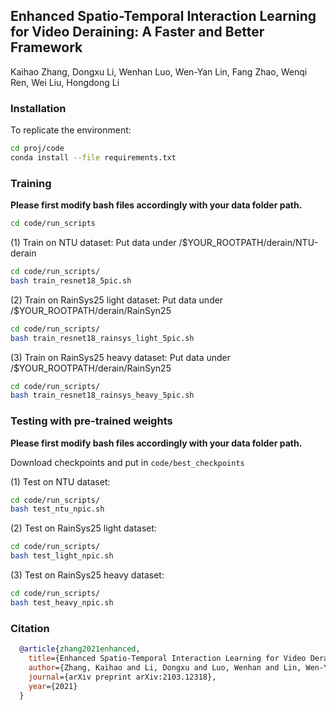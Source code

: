 ## Enhanced Spatio-Temporal Interaction Learning for Video Deraining: A Faster and Better Framework
Kaihao Zhang, Dongxu Li, Wenhan Luo, Wen-Yan Lin, Fang Zhao, Wenqi Ren, Wei Liu, Hongdong Li

### Installation
To replicate the environment:

```bash
cd proj/code
conda install --file requirements.txt
```

### Training
**Please first modify bash files accordingly with your data folder path.**

```bash
cd code/run_scripts
```
(1) Train on NTU dataset:
Put data under /$YOUR_ROOTPATH/derain/NTU-derain
```bash
cd code/run_scripts/
bash train_resnet18_5pic.sh
```

(2) Train on RainSys25 light dataset:
Put data under /$YOUR_ROOTPATH/derain/RainSyn25
```bash
cd code/run_scripts/
bash train_resnet18_rainsys_light_5pic.sh
```

(3) Train on RainSys25 heavy dataset:
Put data under /$YOUR_ROOTPATH/derain/RainSyn25
```bash
cd code/run_scripts/
bash train_resnet18_rainsys_heavy_5pic.sh
```

### Testing with pre-trained weights
**Please first modify bash files accordingly with your data folder path.**

Download checkpoints and put in ```code/best_checkpoints```

(1) Test on NTU dataset:
```bash
cd code/run_scripts/
bash test_ntu_npic.sh
```

(2) Test on RainSys25 light dataset:
```bash
cd code/run_scripts/
bash test_light_npic.sh
```

(3) Test on RainSys25 heavy dataset:
```bash
cd code/run_scripts/
bash test_heavy_npic.sh
```

### Citation
```bibtex
  @article{zhang2021enhanced,
    title={Enhanced Spatio-Temporal Interaction Learning for Video Deraining: A Faster and Better Framework},
    author={Zhang, Kaihao and Li, Dongxu and Luo, Wenhan and Lin, Wen-Yan and Zhao, Fang and Ren, Wenqi and Liu, Wei and Li, Hongdong},
    journal={arXiv preprint arXiv:2103.12318},
    year={2021}
  }
```
